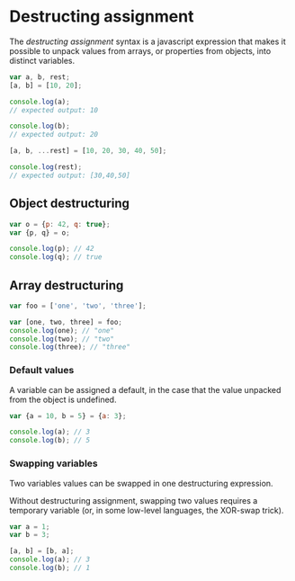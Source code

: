 # Destructing assignment
The *destructing assignment* syntax is a javascript expression that makes it possible to unpack
values from arrays, or properties from objects, into distinct variables.

~~~~js
var a, b, rest;
[a, b] = [10, 20];

console.log(a);
// expected output: 10

console.log(b);
// expected output: 20

[a, b, ...rest] = [10, 20, 30, 40, 50];

console.log(rest);
// expected output: [30,40,50]
~~~~

## Object destructuring
~~~~js
var o = {p: 42, q: true};
var {p, q} = o;

console.log(p); // 42
console.log(q); // true
~~~~

## Array destructuring
~~~~js
var foo = ['one', 'two', 'three'];

var [one, two, three] = foo;
console.log(one); // "one"
console.log(two); // "two"
console.log(three); // "three"
~~~~

### Default values
A variable can be assigned a default, in the case that the value unpacked from the object is undefined.
~~~~js
var {a = 10, b = 5} = {a: 3};

console.log(a); // 3
console.log(b); // 5
~~~~

### Swapping variables
Two variables values can be swapped in one destructuring expression.

Without destructuring assignment, swapping two values requires a temporary variable (or, in some low-level languages, the XOR-swap trick).

~~~~js
var a = 1;
var b = 3;

[a, b] = [b, a];
console.log(a); // 3
console.log(b); // 1
~~~~
